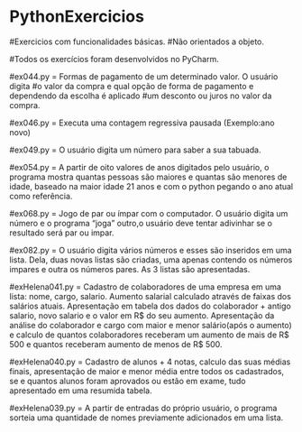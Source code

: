 # PythonExercicios

#Exercicios com funcionalidades básicas. 
#Não orientados a objeto. 

#Todos os exercícios foram desenvolvidos no PyCharm. 

#ex044.py = Formas de pagamento de um determinado valor. O usuário digita 
#o valor da compra e qual opção de forma de pagamento e dependendo da escolha é aplicado 
#um desconto ou juros no valor da compra. 

#ex046.py = Executa uma contagem regressiva pausada (Exemplo:ano novo) 

#ex049.py = O usuário digita um número para saber a sua tabuada. 

#ex054.py = A partir de oito valores de anos digitados pelo usuário, o programa mostra quantas 
pessoas são maiores e quantas são menores de idade, baseado na maior idade 21 anos e com o python
pegando o ano atual como referência. 

#ex068.py = Jogo de par ou ímpar com o computador. O usuário digita um número e o programa “joga” 
outro,o usuário deve tentar adivinhar se o resultado será par ou impar. 

#ex082.py = O usuário digita vários números e esses são inseridos em uma lista. Dela, duas novas listas 
são criadas, uma apenas contendo os números impares e outra os números pares. As 3 listas são apresentadas.

#exHelena041.py = Cadastro de colaboradores de uma empresa em uma lista: nome, cargo, salario. Aumento salarial 
calculado através de faixas dos salários atuais. Apresentação em tabela dos dados do colaborador + antigo salario, 
novo salario e o valor em R$ do seu aumento. Apresentação da análise do colaborador e cargo com maior e menor 
salário(após o aumento) e calculo de quantos colaboradores receberam um aumento de mais de R$ 500 e quantos 
receberam aumento de menos de R$ 500. 

#exHelena040.py = Cadastro de alunos + 4 notas, calculo das suas médias finais, apresentação de maior e menor média 
entre todos os cadastrados, se e quantos alunos foram aprovados ou estão em exame, tudo apresentado em uma resumida tabela. 

#exHelena039.py = A partir de entradas do próprio usuário, o programa sorteia uma quantidade de nomes previamente 
adicionados em uma lista. 
